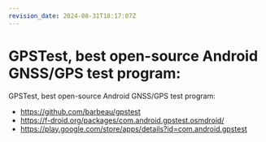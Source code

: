 ```yaml
---
revision_date: 2024-08-31T18:17:07Z
---
```

# GPSTest, best open-source Android GNSS/GPS test program:
GPSTest, best open-source Android GNSS/GPS test program:
* https://github.com/barbeau/gpstest
* https://f-droid.org/packages/com.android.gpstest.osmdroid/
* https://play.google.com/store/apps/details?id=com.android.gpstest